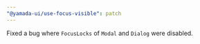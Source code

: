 ```yaml
---
"@yamada-ui/use-focus-visible": patch
---
```


Fixed a bug where `FocusLocks` of `Modal` and `Dialog` were disabled.
